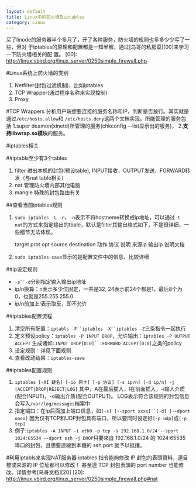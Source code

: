 ```yaml
---
layout: default
title: Linux中的防火墙及iptables
category: Linux
---
```

买了linode的服务器半个多月了，开了各种服务，防火墙的规则也多多少少写了一些，但对
于iptables的原理和配置都是一知半解，通过[鸟哥的私房菜][00]来学习一下防火墙相关的配
置。
[00]: http://linux.vbird.org/linux_server/0250simple_firewall.php

#Linux系统上防火墙的类别
1. Netfilter(封包过滤机制)，比如iptables
2. TCP Wrapper(通过程序名称来实现控制)
3. Proxy

#TCP Wrappers
分析用户端想要连接的服务名称和IP，判断是否放行。其实就是通过`/etc/hosts.allow`和
`/etc/hosts.deny`这两个文档实现。所能管理的服务包括
1.super deamon(xinetd)所管理的服务(chkconfig --list显示出的服务)，
2.**支持libwrap.so模块**的服务。

#iptables相关

##iptabls至少有3个tables
1. filter 进出本机的封包(预设table), INPUT接收，OUTPUT发送，FORWARD转发（与nat table相关）
2. nat 管理防火墙内部其他电脑
3. mangle 特殊的封包路由有关

##查看当前iptables规则
1. `sudo iptables -L -n`，`-n`表示不将hostneme转换成ip地址，可以通过`-t nat`的方式来指定输出的tbale，默认是filter其输出格式如下，不是很详细，一些细节无法体现。

    target  prot opt source     destination
    动作    协议 说明 来源ip    输出ip         说明文档

2. `sudo iptables-save`显示的是配置文件中的信息，比较详细

##ip设定规则
+ `-s``-d`分别指定输入输出ip地址
+ ip/n换算：n表示多少位固定，一共是32, 24表示前24个都是1，最后8个为0，也就是255.255.255.0
+ ip/n前加上!表示取反，即不允许

##iptables配置流程
1. 清空所有配置：`iptabls -F``iptables -X``iptables -Z`三条指令一起执行
2. 定义预设policy：`iptables -P INPUT DROP`，允许输出：`iptables -P OUTPUT ACCEPT`
生成诸如`:INPUT DROP[0:0]``:FORWARD ACCEPT[0:0]`之类的policy
3. 设定规则：详见下面规则
4. 查看改动结果：`iptables-save`

##iptables配置规则
1. `iptables [-AI 鏈名] [-io 网卡] [-p 协议] [-s ip/n] [-d ip/n] -j [ACCEPT|DROP|REJECT|LOG]`
其中，A在最后插入，I在前面插入，-i输入介质(配合INPUT)，-o输出介质(配合OUTPUT)。
LOG表示符合该规则的封包信息会写入`/var/log/messages`档案中
2. 指定端口：在ip后面加上端口信息，如`[-s] [--sport xxxx]``[-d] [--dport oooo]`
因为仅有TCP和UDP封包具有端口，所以要同时设定好`[-p udp]`或`[-p tcp]`
3. 例子:`iptables -A INPUT -i eth0 -p tcp -s 192.168.1.0/24 --sport 1024:65534 --dport ssh -j DROP`只要來自 192.168.1.0/24 的 1024:65535 埠口的封包，且想要連線到本機的 ssh port 
就予以抵擋。

#利用iptabls来实现NAT服务器
iptables 指令能夠修改 IP 封包的表頭資料，連目標或來源的 IP 位址都可以修改！
甚至連 TCP 封包表頭的 port number 也能修改。详情参考[鸟哥文档][20]
[20]: http://linux.vbird.org/linux_server/0250simple_firewall.php#nat

